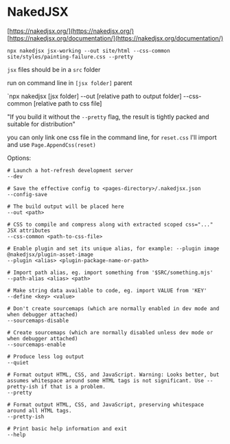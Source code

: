 NakedJSX
========================

[https://nakedjsx.org/](https://nakedjsx.org/)
[https://nakedjsx.org/documentation/](https://nakedjsx.org/documentation/)

`npx nakedjsx jsx-working --out site/html --css-common site/styles/painting-failure.css --pretty` 

`jsx` files should be in a `src` folder

run on command line in `[jsx folder]` parent

`npx nakedjsx [jsx folder] --out [relative path to output folder] --css-common [relative path to css file]

"If you build it without the `--pretty` flag, the result is tightly packed and suitable for distribution"

you can only link one css file in the command line, for `reset.css` I'll import and use `Page.AppendCss(reset)`

Options:

    # Launch a hot-refresh development server
    --dev

    # Save the effective config to <pages-directory>/.nakedjsx.json
    --config-save

    # The build output will be placed here
    --out <path>

    # CSS to compile and compress along with extracted scoped css="..." JSX attributes
    --css-common <path-to-css-file>

    # Enable plugin and set its unique alias, for example: --plugin image @nakedjsx/plugin-asset-image
    --plugin <alias> <plugin-package-name-or-path>

    # Import path alias, eg. import something from '$SRC/something.mjs'
    --path-alias <alias> <path>

    # Make string data available to code, eg. import VALUE from 'KEY'
    --define <key> <value>

    # Don't create sourcemaps (which are normally enabled in dev mode and when debugger attached)
    --sourcemaps-disable

    # Create sourcemaps (which are normally disabled unless dev mode or when debugger attached)
    --sourcemaps-enable

    # Produce less log output
    --quiet

    # Format output HTML, CSS, and JavaScript. Warning: Looks better, but assumes whitespace around some HTML tags is not significant. Use --pretty-ish if that is a problem.
    --pretty

    # Format output HTML, CSS, and JavaScript, preserving whitespace around all HTML tags.
    --pretty-ish

    # Print basic help information and exit
    --help
